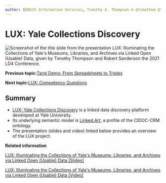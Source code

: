 ```yaml
---
author: [EBSCO Information Services, Timothy A. Thompson ⍝ @timathom @timathom@indieweb.social]
---
```


# LUX: Yale Collections Discovery

![Screenshot of the title slide from the presentation LUX: Illuminating the Collections of Yale's Museums, Libraries, and Archives via Linked Open (Usable) Data, given by Timothy Thompson and Robert Sanderson the 2021 LD4 Conference.](../../submaps/../img/use_cases/LUX_LD4_2021.png "LUX: Illuminating the Collections of Yale's Museums, Libraries, and Archives via
                Linked Open (Usable) Data")

**Previous topic:**[Tarql Demo: From Spreadsheets to Triples](../../day_2/lesson_1/tarql_demo.md)

**Next topic:**[LUX: Competency Questions](../../day_2/lesson_2/lux_yale_collections_discovery_competency_questions.md)

## Summary

-   [LUX: Yale Collections Discovery](https://lux.collections.yale.edu/) is a linked data discovery platform developed at Yale University.
-   Its underlying semantic model is [Linked.Art](https://linked.art/), a profile of the CIDOC-CRM ontology.
-   The presentation \(slides and video\) linked below provides an overview of the LUX project.

**Related information**  


[LUX: Illuminating the Collections of Yale's Museums, Libraries, and Archives via Linked Open \(Usable\) Data \[Slides\]](../../resources/presentations/Sanderson_Thompson_LUX_LOUD_LD42021.pdf)

[LUX: Illuminating the Collections of Yale's Museums, Libraries, and Archives via Linked Open \(Usable\) Data \[Video\]](https://www.youtube.com/watch?v=C4lAJHOs1gY)

